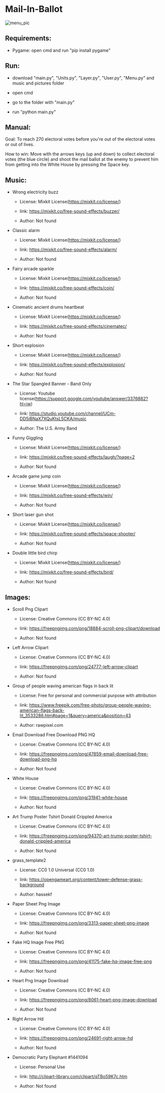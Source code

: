 # Mail-In-Ballot

![menu_pic](https://user-images.githubusercontent.com/48412306/101633595-247dd680-3a30-11eb-917d-05a834831382.png)


## Requirements:

   - Pygame: open cmd and run "pip install pygame"

## Run:


  - download "main.py", "Units.py", "Layer.py", "User.py", "Menu.py" and music and pictures folder
  
  - open cmd
  
  - go to the folder with "main.py"
  
  - run "python main.py"
  
## Manual:
   Goal: To reach 270 electoral votes before you're out of the electoral votes or out of lives.

   How to win: Move with the arrows keys (up and down) to collect electoral votes (the blue circle) and shoot the mail ballot at
			   the enemy to prevent him from getting into the White House by pressing the Space key. 
			

## Music:

* Wrong electricity buzz

  - License: Mixkit License(https://mixkit.co/license/)
  
  - link: https://mixkit.co/free-sound-effects/buzzer/
  
  - Author: Not found
  
* Classic alarm 

  - License: Mixkit License(https://mixkit.co/license/)
  
  - link: https://mixkit.co/free-sound-effects/alarm/
  
  - Author: Not found
  
* Fairy arcade sparkle

  - License: Mixkit License(https://mixkit.co/license/)
  
  - link: https://mixkit.co/free-sound-effects/coin/
  
  - Author: Not found
  
* Cinematic ancient drums heartbeat

  - License: Mixkit License(https://mixkit.co/license/)
  
  - link: https://mixkit.co/free-sound-effects/cinematec/
  
  - Author: Not found
 
* Short explosion

  - License: Mixkit License(https://mixkit.co/license/)
  
  - link: https://mixkit.co/free-sound-effects/explosion/
  
  - Author: Not found
  
* The Star Spangled Banner - Band Only

  - License: Youtube license(https://support.google.com/youtube/answer/3376882?hl=iw)
  
  - link: https://studio.youtube.com/channel/UCm-DD5iBNaX7XQuKtsL5CKA/music
  
  - Author: The U.S. Army Band
  
* Funny Giggling
  
  - License: Mixkit License(https://mixkit.co/license/)
  
  - link: https://mixkit.co/free-sound-effects/laugh/?page=2
  
  - Author: Not found
  
* Arcade game jump coin
  
  - License: Mixkit License(https://mixkit.co/license/)
  
  - link: https://mixkit.co/free-sound-effects/win/
  
  - Author: Not found
  
* Short laser gun shot
  
  - License: Mixkit License(https://mixkit.co/license/)
  
  - link: https://mixkit.co/free-sound-effects/space-shooter/
  
  - Author: Not found
  
* Double little bird chirp
  
  - License: Mixkit License(https://mixkit.co/license/)
  
  - link: https://mixkit.co/free-sound-effects/bird/
  
  - Author: Not found
  
  
## Images:

* Scroll Png Clipart
  
  - License: Creative Commons (CC BY-NC 4.0)
  
  - link: https://freepngimg.com/png/18884-scroll-png-clipart/download
  
  - Author: Not found
  
* Left Arrow Clipart
  
  - License: Creative Commons (CC BY-NC 4.0)
  
  - link: https://freepngimg.com/png/24777-left-arrow-clipart
  
  - Author: Not found

* Group of people waving american flags in back lit 
  
  - License: Free for personal and commercial purpose with attribution
  
  - link: https://www.freepik.com/free-photo/group-people-waving-american-flags-back-lit_3533286.htm#page=1&query=america&position=43
  
  - Author: rawpixel.com
  
* Email Download Free Download PNG HQ
  
  - License: Creative Commons (CC BY-NC 4.0)
  
  - link: https://freepngimg.com/png/47859-email-download-free-download-png-hq
  
  - Author: Not found
  
* White House  
  
  - License: Creative Commons (CC BY-NC 4.0)
  
  - link: https://freepngimg.com/png/31941-white-house
  
  - Author: Not found
    
* Art Trump Poster Tshirt Donald Crippled America
  
  - License: Creative Commons (CC BY-NC 4.0)
  
  - link: https://freepngimg.com/png/94370-art-trump-poster-tshirt-donald-crippled-america
  
  - Author: Not found
  
* grass_template2
  
  - License: CC0 1.0 Universal (CC0 1.0)
  
  - link: https://opengameart.org/content/tower-defense-grass-background
  
  - Author: hassekf
  
* Paper Sheet Png Image
  
  - License: Creative Commons (CC BY-NC 4.0)
  
  - link: https://freepngimg.com/png/3313-paper-sheet-png-image
  
  - Author: Not found
  
* Fake HQ Image Free PNG
  
  - License: Creative Commons (CC BY-NC 4.0)
  
  - link: https://freepngimg.com/png/41175-fake-hq-image-free-png
  
  - Author: Not found
  
* Heart Png Image Download
  
  - License: Creative Commons (CC BY-NC 4.0)
  
  - link: https://freepngimg.com/png/8061-heart-png-image-download
  
  - Author: Not found
  
* Right Arrow Hd
  
  - License: Creative Commons (CC BY-NC 4.0)
  
  - link: https://freepngimg.com/png/24691-right-arrow-hd
 
  - Author: Not found
  
* Democratic Party Elephant #1441094
  
  - License: Personal Use
  
  - link: http://clipart-library.com/clipart/qTBo59K7c.htm
  
  - Author: Not found
 
 
 
 
 
 
 
 
 
